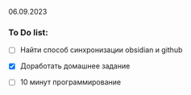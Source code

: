  06.09.2023
### To Do list:

- [ ]  Найти способ синхронизации obsidian и github
- [x] Доработать домашнее задание
- [ ] 10 минут программирование


